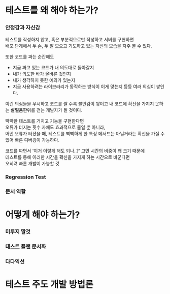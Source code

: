 # 테스트를 왜 해야 하는가?

### 안정감과 자신감
테스트를 작성하지 않고, 혹은 부분적으로만 작성하고 서버를 구현하면  
배포 단계에서 두 손, 두 발 모으고 기도하고 있는 자신의 모습을 자주 볼 수 있다.  

또한 코드를 짜는 순간에도
 - 지금 짜고 있는 코드가 내 의도대로 돌아갈지
 - 내가 의도한 바가 올바른 것인지
 - 내가 생각하지 못한 예외가 있는지
 - 지금 사용하려는 라이브러리가 동작하는 방식이 이게 맞는지
등등 여러 의심이 쌓인다.

이런 의심들을 무시하고 코드를 짤 수록 불안감이 쌓이고 내 코드에 확신을 가지지 못하는 **살얼음판**위를 걷는 개발자가 될 것이다.  

빡빡한 테스트를 거치고 기능을 구현한다면  
오류가 터지는 횟수 자체도 효과적으로 줄일 뿐 아니라,  
어떤 오류가 터졌을 때, 테스트를 빡빡하게 한 특정 메서드는 아닐거라는 확신을 가질 수 있어 빠른 디버깅이 가능하다.  

코드를 짜면서 '이거 이렇게 해도 되나..?' 고민 시간의 비중이 꽤 크기 때문에  
테스트를 통해 이러한 시간을 확신을 가지게 하는 시간으로 바꾼다면  
오히려 빠른 개발이 가능할 것

### Regression Test

### 문서 역할

# 어떻게 해야 하는가?

### 미루지 말것

### 테스트 플랜 문서화

### 다다익선

# 테스트 주도 개발 방법론

